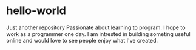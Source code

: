 # hello-world
Just another repository
Passionate about learning to program. I hope to work as a programmer one day. 
I am intrested in building someting useful online and would love to see people enjoy what I've created.
